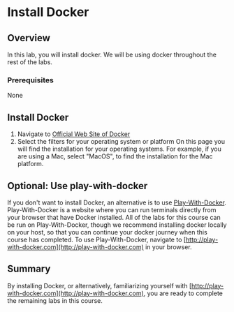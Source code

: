 # Install Docker

## Overview

In this lab, you will install docker. We will be using docker throughout the rest of the labs.

### Prerequisites

None

## Install Docker

1. Navigate to [Official Web Site of Docker](https://www.docker.com/get-started)
2. Select the filters for your operating system or platform  On this page you will find the installation for your operating systems. For example, if you are using a Mac, select "MacOS", to find the installation for the Mac platform.

## **Optional:** Use play-with-docker

If you don't want to install Docker, an alternative is to use [Play-With-Docker](http://play-with-docker.com). Play-With-Docker is a website where you can run terminals directly from your browser that have Docker installed. All of the labs for this course can be run on Play-With-Docker, though we recommend installing docker locally on your host, so that you can continue your docker journey when this course has completed. To use Play-With-Docker, navigate to [http://play-with-docker.com](http://play-with-docker.com) in your browser.

## Summary

By installing Docker, or alternatively, familiarizing yourself with [http://play-with-docker.com](http://play-with-docker.com), you are ready to complete the remaining labs in this course.

